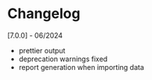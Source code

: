 # Changelog

[7.0.0] - 06/2024
- prettier output
- deprecation warnings fixed
- report generation when importing data